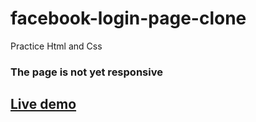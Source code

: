 # facebook-login-page-clone
Practice Html and Css

### The page is not yet responsive
## [Live demo](https://moseblack.github.io/facebook-login-page-clone/)

